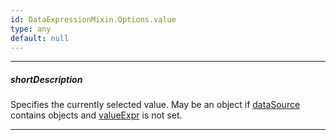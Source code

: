 ```yaml
---
id: DataExpressionMixin.Options.value
type: any
default: null
---
```

---
##### shortDescription
Specifies the currently selected value. May be an object if [dataSource](/api-reference/10%20UI%20Widgets/DataExpressionMixin/1%20Configuration/dataSource.md '{basewidgetpath}/Configuration/#dataSource') contains objects and [valueExpr](/api-reference/10%20UI%20Components/DataExpressionMixin/1%20Configuration/valueExpr.md '{basewidgetpath}/Configuration/#valueExpr') is not set.

---
